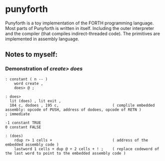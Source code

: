 # punyforth

Punyforth is a toy implementation of the FORTH programming language. Most parts of Punyforth is written in itself. Including the outer interpreter and the compiler (that compiles indirect-threaded code). The primitives are implemented in assembly language.

## Notes to myself:

### Demonstration of *create> does*

```forth
: constant ( n -- ) 
    word create , 
    does> @ ;
    
: does>
  lit (does) , lit exit ,
  104 c, dodoes , 195 c,                        ( complile embedded assembly: opcode of PUSH, address of dodoes, opcode of RETN )
; immediate

-1 constant TRUE 
0 constant FALSE

: (does)
    rdup r> 1 cells +                           ( address of the embedded assembly code )
    lastword 1 cells + dup @ + 2 cells + ! ;    ( replace codeword of the last word to point to the embedded assembly code )

```





